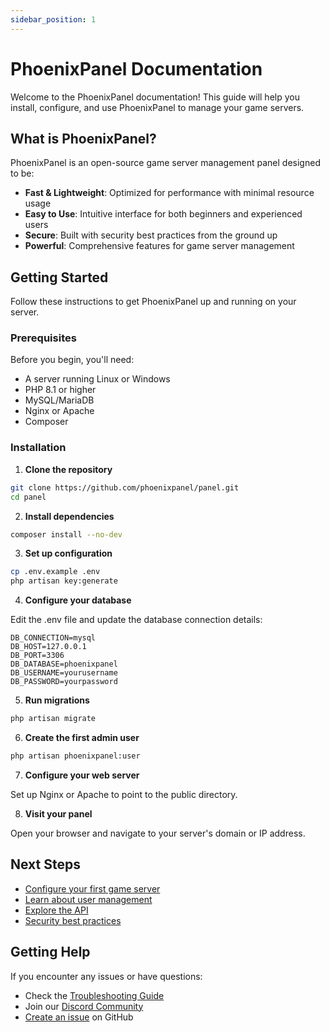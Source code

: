 ```yaml
---
sidebar_position: 1
---
```


# PhoenixPanel Documentation

Welcome to the PhoenixPanel documentation! This guide will help you install, configure, and use PhoenixPanel to manage your game servers.

## What is PhoenixPanel?

PhoenixPanel is an open-source game server management panel designed to be:

- **Fast & Lightweight**: Optimized for performance with minimal resource usage
- **Easy to Use**: Intuitive interface for both beginners and experienced users
- **Secure**: Built with security best practices from the ground up
- **Powerful**: Comprehensive features for game server management

## Getting Started

Follow these instructions to get PhoenixPanel up and running on your server.

### Prerequisites

Before you begin, you'll need:

- A server running Linux or Windows
- PHP 8.1 or higher
- MySQL/MariaDB
- Nginx or Apache
- Composer

### Installation

1. **Clone the repository**

```bash
git clone https://github.com/phoenixpanel/panel.git
cd panel
```

2. **Install dependencies**

```bash
composer install --no-dev
```

3. **Set up configuration**

```bash
cp .env.example .env
php artisan key:generate
```

4. **Configure your database**

Edit the .env file and update the database connection details:

```
DB_CONNECTION=mysql
DB_HOST=127.0.0.1
DB_PORT=3306
DB_DATABASE=phoenixpanel
DB_USERNAME=yourusername
DB_PASSWORD=yourpassword
```

5. **Run migrations**

```bash
php artisan migrate
```

6. **Create the first admin user**

```bash
php artisan phoenixpanel:user
```

7. **Configure your web server**

Set up Nginx or Apache to point to the public directory.

8. **Visit your panel**

Open your browser and navigate to your server's domain or IP address.

## Next Steps

- [Configure your first game server](/docs/servers/setup)
- [Learn about user management](/docs/users)
- [Explore the API](/docs/api)
- [Security best practices](/docs/security)

## Getting Help

If you encounter any issues or have questions:

- Check the [Troubleshooting Guide](/docs/troubleshooting)
- Join our [Discord Community](https://discord.gg/phoenixpanel)
- [Create an issue](https://github.com/phoenixpanel/panel/issues) on GitHub
